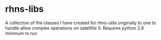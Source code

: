 rhns-libs
=========

A collection of the classes I have created for rhns-utils originally to one to handle allow complex operations on satelllite 5. Requires python 2.6 minimum to run




